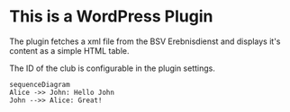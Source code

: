 # This is a WordPress Plugin
The plugin fetches a xml file from the BSV Erebnisdienst and displays it's content as a simple HTML table.

The ID of the club is configurable in the plugin settings.

```mermaid
sequenceDiagram
Alice ->> John: Hello John
John -->> Alice: Great!
```
